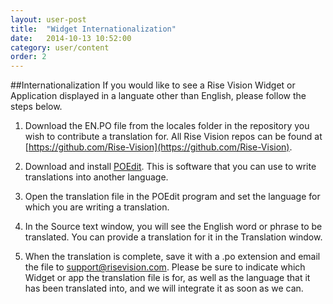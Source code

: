```yaml
---
layout: user-post
title:  "Widget Internationalization"
date:   2014-10-13 10:52:00
category: user/content
order: 2
---
```


##Internationalization
If you would like to see a Rise Vision Widget or Application displayed in a languate other than English, please follow the steps below.

1. Download the EN.PO file from the locales folder in the repository you wish to contribute a translation for. All Rise Vision repos can be found at [https://github.com/Rise-Vision](https://github.com/Rise-Vision).

2. Download and install [POEdit](http://poedit.net/). This is software that you can use to write translations into another language.
3.  Open the translation file in the POEdit program and set the language for which you are writing a translation.

4.   In the Source text window, you will see the English word or phrase to be translated. You can provide a translation for it in the Translation window.

5.  When the translation is complete, save it with a .po extension and email the file to support@risevision.com. Please be sure to indicate which Widget or app the translation file is for, as well as the language that it has been translated into, and we will integrate it as soon as we can.